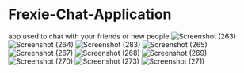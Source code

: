 
# Frexie-Chat-Application
app used to chat with your friends or new people 
![Screenshot (263)](https://user-images.githubusercontent.com/84376570/132783967-11860b30-c8ca-4fd0-84d5-de242af75acb.png)![Screenshot (264)](https://user-images.githubusercontent.com/84376570/132783988-a1e9f7f1-2467-4275-9638-514e2e347436.png)
![Screenshot (283)](https://user-images.githubusercontent.com/84376570/132787030-b32e281a-fb47-46dc-b3c6-347967300e87.png)
![Screenshot (265)](https://user-images.githubusercontent.com/84376570/132783992-c4ab4e2f-df26-4ea6-8591-217c797ef505.png)
![Screenshot (267)](https://user-images.githubusercontent.com/84376570/132784547-c933f287-aa1d-446c-bdb5-c14d95bd735b.png)
![Screenshot (268)](https://user-images.githubusercontent.com/84376570/132784562-9e8e7b23-7623-4532-ab02-b2c06bd37d6c.png)
![Screenshot (269)](https://user-images.githubusercontent.com/84376570/132784567-b76b6cd8-d966-4b83-b231-6fe98209a8da.png)
![Screenshot (270)](https://user-images.githubusercontent.com/84376570/132784570-d5e6ba80-75a8-47a8-9200-ee1c0a4ce790.png)
![Screenshot (273)](https://user-images.githubusercontent.com/84376570/132784592-56af4f58-6064-41e6-a524-35517ab0c361.png)
![Screenshot (271)](https://user-images.githubusercontent.com/84376570/132784596-cc849d19-cc82-4b70-b1a5-7fdd5107d290.png)
